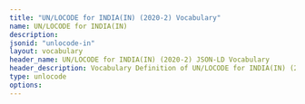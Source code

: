 ```yaml
---
title: "UN/LOCODE for INDIA(IN) (2020-2) Vocabulary"
name: UN/LOCODE for INDIA(IN) 
description: 
jsonid: "unlocode-in"
layout: vocabulary
header_name: UN/LOCODE for INDIA(IN) (2020-2) JSON-LD Vocabulary
header_description: Vocabulary Definition of UN/LOCODE for INDIA(IN) (2020-2) semantics in HTML format. JSON-LD format is available at [unlocode-in.jsonld](/vocabulary/unlocode-in.jsonld)
type: unlocode
options:
---
```


